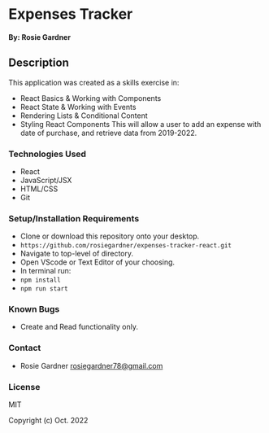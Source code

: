 #  Expenses Tracker

#### By: Rosie Gardner

## Description
This application was created as a skills exercise in:
* React Basics & Working with Components
* React State & Working with Events
* Rendering Lists & Conditional Content
* Styling React Components
This will allow a user to add an expense with date of purchase, and retrieve data from 2019-2022. 

### Technologies Used

* React
* JavaScript/JSX
* HTML/CSS
* Git

### Setup/Installation Requirements

* Clone or download this repository onto your desktop.
* `https://github.com/rosiegardner/expenses-tracker-react.git`
* Navigate to top-level of directory.
* Open VScode or Text Editor of your choosing. 
* In terminal run:
* `npm install`
* `npm run start`

### Known Bugs

* Create and Read functionality only.

### Contact

* Rosie Gardner <rosiegardner78@gmail.com>

### License

MIT

Copyright (c) Oct. 2022 